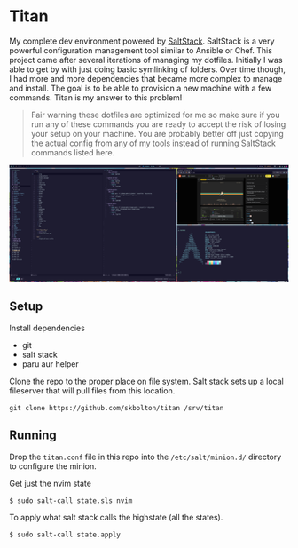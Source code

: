 # Titan

My complete dev environment powered by [SaltStack](https://docs.saltstack.com/en/latest/contents.html). SaltStack is a very powerful configuration management tool similar to Ansible or Chef. This project came after several iterations of managing my dotfiles. Initially I was able to get by with just doing basic symlinking of folders. Over time though, I had more and more dependencies that became more complex to manage and install. The goal is to be able to provision a new machine with a few commands. Titan is my answer to this problem!

> Fair warning these dotfiles are optimized for me so make sure if you run any of these commands you are ready to accept the risk of losing your setup on your machine. You are probably better off just copying the actual config from any of my tools instead of running SaltStack commands listed here.

![Desktop](./desktop.png)

## Setup

Install dependencies

* git
* salt stack
* paru aur helper

Clone the repo to the proper place on file system. Salt stack sets up a local fileserver that will pull files from this location.

```
git clone https://github.com/skbolton/titan /srv/titan
```

## Running

Drop the `titan.conf` file in this repo into the `/etc/salt/minion.d/` directory to configure the minion.

Get just the nvim state
```
$ sudo salt-call state.sls nvim
```

To apply what salt stack calls the highstate (all the states).
```
$ sudo salt-call state.apply
```

